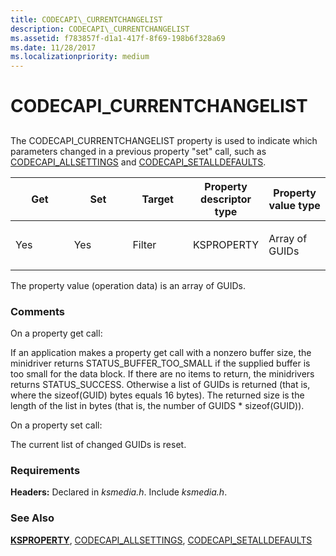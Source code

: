 ```yaml
---
title: CODECAPI\_CURRENTCHANGELIST
description: CODECAPI\_CURRENTCHANGELIST
ms.assetid: f783857f-d1a1-417f-8f69-198b6f328a69
ms.date: 11/28/2017
ms.localizationpriority: medium
---
```


# CODECAPI\_CURRENTCHANGELIST


## <span id="ddk_codecapi_currentchangelist_ks"></span><span id="DDK_CODECAPI_CURRENTCHANGELIST_KS"></span>


The CODECAPI\_CURRENTCHANGELIST property is used to indicate which parameters changed in a previous property "set" call, such as [CODECAPI\_ALLSETTINGS](codecapi-allsettings.md) and [CODECAPI\_SETALLDEFAULTS](codecapi-setalldefaults.md).

<table>
<colgroup>
<col width="20%" />
<col width="20%" />
<col width="20%" />
<col width="20%" />
<col width="20%" />
</colgroup>
<thead>
<tr class="header">
<th>Get</th>
<th>Set</th>
<th>Target</th>
<th>Property descriptor type</th>
<th>Property value type</th>
</tr>
</thead>
<tbody>
<tr class="odd">
<td><p>Yes</p></td>
<td><p>Yes</p></td>
<td><p>Filter</p></td>
<td><p>KSPROPERTY</p></td>
<td><p>Array of GUIDs</p></td>
</tr>
</tbody>
</table>

 

The property value (operation data) is an array of GUIDs.

### Comments

On a property get call:

If an application makes a property get call with a nonzero buffer size, the minidriver returns STATUS\_BUFFER\_TOO\_SMALL if the supplied buffer is too small for the data block. If there are no items to return, the minidrivers returns STATUS\_SUCCESS. Otherwise a list of GUIDs is returned (that is, where the sizeof(GUID) bytes equals 16 bytes). The returned size is the length of the list in bytes (that is, the number of GUIDS \* sizeof(GUID)).

On a property set call:

The current list of changed GUIDs is reset.

### Requirements

**Headers:** Declared in *ksmedia.h*. Include *ksmedia.h*.

### See Also

[**KSPROPERTY**](https://docs.microsoft.com/windows-hardware/drivers/ddi/content/ks/ns-ks-ksidentifier), [CODECAPI\_ALLSETTINGS](codecapi-allsettings.md), [CODECAPI\_SETALLDEFAULTS](codecapi-setalldefaults.md)

 

 





